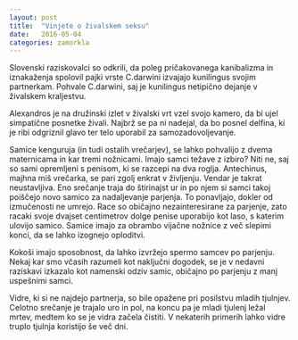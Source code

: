 ```yaml
---
layout: post
title:  "Vinjete o živalskem seksu"
date:   2016-05-04
categories: zamorkla
---
```

Slovenski raziskovalci so odkrili, da poleg pričakovanega kanibalizma in iznakaženja spolovil pajki vrste C.darwini izvajajo kunilingus svojim partnerkam. Pohvale C.darwini, saj je kunilingus netipično dejanje v živalskem kraljestvu.

Alexandros je na družinski izlet v živalski vrt vzel svojo kamero, da bi ujel simpatične posnetke živali. Najbrž se pa ni nadejal, da bo posnel delfina, ki je ribi odgriznil glavo ter telo uporabil za samozadovoljevanje.

Samice kenguruja (in tudi ostalih vrečarjev), se lahko pohvalijo z dvema maternicama in kar tremi nožnicami. Imajo samci težave z izbiro? Niti ne, saj so sami opremljeni s penisom, ki se razcepi na dva roglja. 
Antechinus, majhna miš vrečarka, se pari zgolj enkrat v življenju. Vendar je takrat neustavljiva. Eno srečanje traja do štirinajst ur in po njem si samci takoj poiščejo novo samico za nadaljevanje parjenja. To ponavljajo, dokler od izmučenosti ne umrejo.
Race so običajno nezainteresirane za parjenje, zato racaki svoje dvajset centimetrov dolge penise uporabijo kot laso, s katerim ulovijo samico. Samice imajo za obrambo vijačne nožnice z več slepimi konci, da se lahko izognejo oploditvi.

Kokoši imajo sposobnost, da lahko izvržejo spermo samcev po parjenju. Nekaj kar smo včasih razumeli kot naključni dogodek, se je v nedavni raziskavi izkazalo kot namenski odziv samic, običajno po parjenju z manj uspešnimi samci.

Vidre, ki si ne najdejo partnerja, so bile opažene pri posilstvu mladih tjulnjev. Celotno srečanje je trajalo uro in pol, na koncu pa je mladi tjulenj ležal mrtev, medtem ko se je vidra začela čistiti. V nekaterih primerih lahko vidre truplo tjulnja koristijo še več dni.